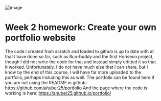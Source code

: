 ![image](https://user-images.githubusercontent.com/104536689/169394372-8d367f26-92fe-4c59-a55c-d6dc1de28993.png)

# Week 2 homework: Create your own portfolio website

The code I created from scratch and loaded to github is up to date with all that I have done so far, such as Run-buddy and the first Horiseon project, though I did not write the code for that and instead simply editted it so that it worked. Unfortunately, I do not have much else that I can share, but I know by the end of this course, I will have far more uploaded to the portfolio, perhaps including this as well. 
The portfolio can be found here if you are not using the README in github: https://github.com/ahuber25/portfolio
And the page where the code is working is here: https://ahuber25.github.io/portfolio/
